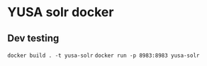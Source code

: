 # YUSA solr docker

## Dev testing

`docker build . -t yusa-solr`
`docker run -p 8983:8983 yusa-solr`
